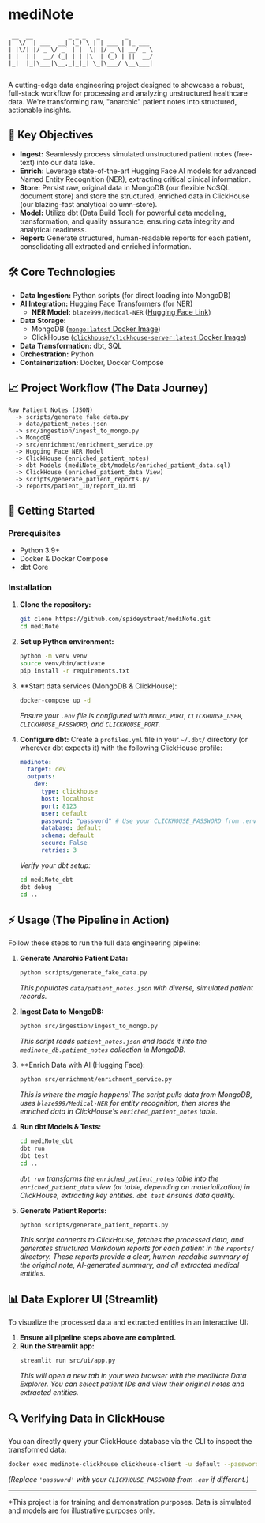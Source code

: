 # mediNote

```
 __  __          _ _ _   _       _       
|  \/  | ___  __| (_) \ | | ___ | |_ ___
| |\/| |/ _ \/ _` | |  \| |/ _ \| __/ _ \
| |  | |  __/ (_| | | |\  | (_) | ||  __/
|_|  |_|\___|\__,_|_|_| \_|\___/ \__\___|
                                         
```

A cutting-edge data engineering project designed to showcase a robust, full-stack workflow for processing and analyzing unstructured healthcare data. We're transforming raw, "anarchic" patient notes into structured, actionable insights.

## 🚀 Key Objectives

-   **Ingest:** Seamlessly process simulated unstructured patient notes (free-text) into our data lake.
-   **Enrich:** Leverage state-of-the-art Hugging Face AI models for advanced Named Entity Recognition (NER), extracting critical clinical information.
-   **Store:** Persist raw, original data in MongoDB (our flexible NoSQL document store) and store the structured, enriched data in ClickHouse (our blazing-fast analytical column-store).
-   **Model:** Utilize dbt (Data Build Tool) for powerful data modeling, transformation, and quality assurance, ensuring data integrity and analytical readiness.
-   **Report:** Generate structured, human-readable reports for each patient, consolidating all extracted and enriched information.

## 🛠️ Core Technologies

-   **Data Ingestion:** Python scripts (for direct loading into MongoDB)
-   **AI Integration:** Hugging Face Transformers (for NER)
    -   **NER Model:** `blaze999/Medical-NER` ([Hugging Face Link](https://huggingface.co/blaze999/Medical-NER))
-   **Data Storage:**
    -   MongoDB ([`mongo:latest` Docker Image](https://hub.docker.com/_/mongo))
    -   ClickHouse ([`clickhouse/clickhouse-server:latest` Docker Image](https://hub.docker.com/r/clickhouse/clickhouse-server))
-   **Data Transformation:** dbt, SQL
-   **Orchestration:** Python
-   **Containerization:** Docker, Docker Compose

## 📈 Project Workflow (The Data Journey)

```
Raw Patient Notes (JSON) 
  -> scripts/generate_fake_data.py 
  -> data/patient_notes.json 
  -> src/ingestion/ingest_to_mongo.py 
  -> MongoDB 
  -> src/enrichment/enrichment_service.py 
  -> Hugging Face NER Model 
  -> ClickHouse (enriched_patient_notes)
  -> dbt Models (mediNote_dbt/models/enriched_patient_data.sql) 
  -> ClickHouse (enriched_patient_data View) 
  -> scripts/generate_patient_reports.py 
  -> reports/patient_ID/report_ID.md
```

## 🚀 Getting Started

### Prerequisites

-   Python 3.9+
-   Docker & Docker Compose
-   dbt Core

### Installation

1.  **Clone the repository:**
    ```bash
    git clone https://github.com/spideystreet/mediNote.git
    cd mediNote
    ```

2.  **Set up Python environment:**
    ```bash
    python -m venv venv
    source venv/bin/activate
    pip install -r requirements.txt
    ```

3.  **Start data services (MongoDB & ClickHouse):
    ```bash
    docker-compose up -d
    ```
    *Ensure your `.env` file is configured with `MONGO_PORT`, `CLICKHOUSE_USER`, `CLICKHOUSE_PASSWORD`, and `CLICKHOUSE_PORT`.*

4.  **Configure dbt:**
    Create a `profiles.yml` file in your `~/.dbt/` directory (or wherever dbt expects it) with the following ClickHouse profile:

    ```yaml
    medinote:
      target: dev
      outputs:
        dev:
          type: clickhouse
          host: localhost
          port: 8123
          user: default
          password: "password" # Use your CLICKHOUSE_PASSWORD from .env
          database: default
          schema: default
          secure: False
          retries: 3
    ```
    *Verify your dbt setup:*
    ```bash
    cd mediNote_dbt
    dbt debug
    cd ..
    ```

## ⚡ Usage (The Pipeline in Action)

Follow these steps to run the full data engineering pipeline:

1.  **Generate Anarchic Patient Data:**
    ```bash
    python scripts/generate_fake_data.py
    ```
    *This populates `data/patient_notes.json` with diverse, simulated patient records.*

2.  **Ingest Data to MongoDB:**
    ```bash
    python src/ingestion/ingest_to_mongo.py
    ```
    *This script reads `patient_notes.json` and loads it into the `medinote_db.patient_notes` collection in MongoDB.*

3.  **Enrich Data with AI (Hugging Face):
    ```bash
    python src/enrichment/enrichment_service.py
    ```
    *This is where the magic happens! The script pulls data from MongoDB, uses `blaze999/Medical-NER` for entity recognition, then stores the enriched data in ClickHouse's `enriched_patient_notes` table.*

4.  **Run dbt Models & Tests:**
    ```bash
    cd mediNote_dbt
    dbt run
    dbt test
    cd ..
    ```
    *`dbt run` transforms the `enriched_patient_notes` table into the `enriched_patient_data` view (or table, depending on materialization) in ClickHouse, extracting key entities. `dbt test` ensures data quality.*

5.  **Generate Patient Reports:**
    ```bash
    python scripts/generate_patient_reports.py
    ```
    *This script connects to ClickHouse, fetches the processed data, and generates structured Markdown reports for each patient in the `reports/` directory. These reports provide a clear, human-readable summary of the original note, AI-generated summary, and all extracted medical entities.*

## 📊 Data Explorer UI (Streamlit)

To visualize the processed data and extracted entities in an interactive UI:

1.  **Ensure all pipeline steps above are completed.**
2.  **Run the Streamlit app:**
    ```bash
    streamlit run src/ui/app.py
    ```
    *This will open a new tab in your web browser with the mediNote Data Explorer. You can select patient IDs and view their original notes and extracted entities.*

## 🔍 Verifying Data in ClickHouse

You can directly query your ClickHouse database via the CLI to inspect the transformed data:

```bash
docker exec medinote-clickhouse clickhouse-client -u default --password 'password' --query "SELECT patient_id, first_entity_group, first_entity_word, ner_entities FROM default.enriched_patient_data LIMIT 5;"
```
*(Replace `'password'` with your `CLICKHOUSE_PASSWORD` from `.env` if different.)*

---
*This project is for training and demonstration purposes. Data is simulated and models are for illustrative purposes only.
